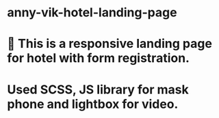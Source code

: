 # anny-vik-hotel-landing-page
# 🏨 This is a responsive landing page for hotel with form registration.
# Used SCSS, JS library for mask phone and lightbox for video.
